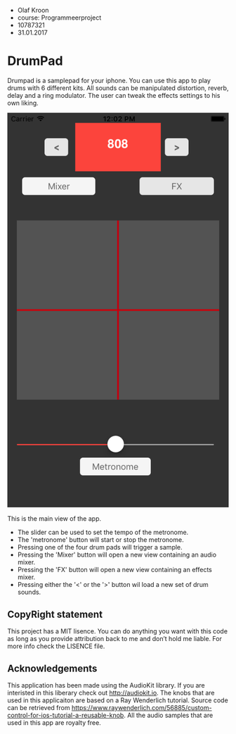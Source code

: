 - Olaf Kroon
- course: Programmeerproject
- 10787321
- 31.01.2017


# DrumPad

Drumpad is a samplepad for your iphone. You can use this app to play drums with 6 different kits. All sounds can be manipulated distortion, reverb, delay and a ring modulator. The user can tweak the effects settings to his own liking. 

![](doc/DrumPad.png)

This is the main view of the app. 
- The slider can be used to set the tempo of the metronome.
- The 'metronome' button will start or stop the metronome.
- Pressing one of the four drum pads will trigger a sample.
- Pressing the 'Mixer' button will open a new view containing an audio mixer.
- Pressing the 'FX' button will open a new view containing an effects mixer.
- Pressing either the '<' or the '>' button wil load a new set of drum sounds.

## CopyRight statement
This project has a MIT lisence. You can do anything you want with this code as long as you provide attribution back to me and don’t hold me liable. For more info check the LISENCE file.

## Acknowledgements

This application has been made using the AudioKit library. If you are interisted in this liberary check out http://audiokit.io. The knobs that are used in this applicaiton are based on a Ray Wenderlich tutorial. Source code can be retrieved from https://www.raywenderlich.com/56885/custom-control-for-ios-tutorial-a-reusable-knob. All the audio samples that are used in this app are royalty free.



